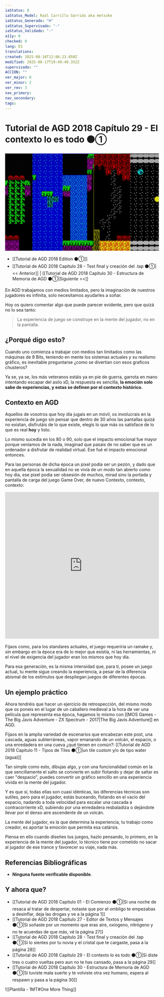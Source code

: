 ```yaml
---
iaStatus: 8
iaStatus_Model: Raúl Carrillo Garrido aka metsuke
iaStatus_Generado: "H"
iaStatus_Supervisado: "-"
iaStatus_Validado: "-"
a11y: 0
checked: 0
lang: ES
translations: 
created: 2025-08-16T12:06:23.850Z
modified: 2025-08-17T19:49:40.352Z
supervisado: ""
ACCION: ""
ver_major: 0
ver_minor: 2
ver_rev: 3
nav_primary: 
nav_secondary: 
tags:
---
```

# Tutorial de AGD 2018 Capítulo 29 - El contexto lo es todo ⚫①

![Una variedad de entornos con el bloque custom en JBA](PublicBrain/_resources/f7f3c5855c10f2de07b4ce656b08d6a8_MD5.jpg)

* [[Tutorial de AGD 2018 Edition ⚫①]]
* [[Tutorial de AGD 2018 Capítulo 28 - Test final y creación del .tap ⚫①|<< Anterior]] | [[Tutorial de AGD 2018 Capítulo 30 - Estructura de Memoria de AGD ⚫①|Siguiente >>]]

En AGD trabajamos con medios limitados, pero la imaginación de nuestros jugadores es infinita, solo necesitamos ayudarles a soñar.

Hoy os quiero comentar algo que puede parecer evidente, pero que quizá no lo sea tanto: 

> La experiencia de juego se construye en la mente del jugador, no en la pantalla.

## ¿Porqué digo esto?

Cuando uno comienza a trabajar con medios tan limitados como las máquinas de 8 Bits, teniendo en mente los sistemas actuales y su realismo gráfico, es inevitable preguntarse ¿como se divertian con esos graficos chusteros?

Ya se, ya se, los más veteranos estáis ya en pie de guerra, garrota en mano intentando escapar del asilo xD, la respuesta es sencilla, <strong>la emoción solo sabe de experiencias, y estas se definen por el contexto histórico.</strong>

## Contexto en AGD

Aquellos de vosotros que hoy día jugais en un móvil, os involucrais en la experiencia de juego sin pensar que dentro de 30 años las pantallas quizá no existan, disfrutáis de lo que existe, elegís lo que más os satisface de lo que es real <strong>hoy</strong> y listo.

Lo mismo sucedía en los 80 o 90, solo que el impacto emocional fue mayor porque veníamos de la nada, imaginad que pasais de no saber que es un ordenador a disfrutar de realidad virtual. Ese fué el impacto emocional entonces.

Para las personas de dicha época un pixel podía ser un pezón, y dado que en aquella época la sexualidad no se vivía de un modo tan abierto como hoy día, ese pixel podía ser obsesión de muchos, mirad sino la portada y pantalla de carga del juego Game Over, de nuevo Contexto, contexto, contexto:

**<iframe width="100%" height="480" src="https://www.youtube.com/embed/mOp07pvu14A?si=p77b6Lw6B5GZ22uz" title="YouTube video player" frameborder="0" allow="accelerometer; autoplay; clipboard-write; encrypted-media; gyroscope; picture-in-picture; web-share" referrerpolicy="strict-origin-when-cross-origin" allowfullscreen></iframe>**

Fijaos como, para los standares actuales, el juego requeriria un ramake y, sin embargo en la época era de lo mejor que existía, ni las herramientas, ni el nivel de exigencia del jugador eran los mismos que hoy día.

Para esa generación, es la misma intensidad que, para ti, posee un juego actual, tu mente sigue creando la experiencia, a pesar de la diferencia abismal de los estímulos que despliegan juegos de diferentes épocas.

## Un ejemplo práctico

Ahora tendréis que hacer un ejercicio de retrospección, del mismo modo que os poneis en el lugar de un caballero medieval a la hora de ver una película que representa esa época, hagamos lo mismo con [[MOS Games - The Big Javis Adventure - ZX Spectrum - 2017|The Big Javis Adventure]] en AGD.

Fijaos en la amplia variedad de escenarios que encabezan este post, una cascada, aguas subterráneas, vapor emanando de un volcán, el espacio, o una enredadera en una cueva ¿qué tienen en común?: [[Tutorial de AGD 2018 Capitulo 11 - Tipos de Tiles ⚫①|un tile custom y/o de tipo water (agua)]]

Tan simple como esto, dibujas algo, y con una funcionalidad común en la que sencillamente el salto se convierte en subir flotando y dejar de saltar es caer "despacio", puedes convertir un gráfico sencillo en una experiencia vívida en la mente del jugador.

Y es que sí, todas ellas son cuasi idénticas, las diferencias técnicas son sutiles, pero para el jugador, estás buceando, flotando en el vacío del espacio, nadando a toda velocidad para escalar una cascada a contracorriente xD, subiendo por una enredadera resbaladiza o dejándote llevar por el denso aire ascendente de un volcán. 

La mente del jugador, es la que determina la experiencia, tu trabajo como creador, es aportar la emoción que permita esa catársis.

Piensa en ello cuando diseñes tus juegos, hazlo pensando, lo primero, en la experiencia de la mente del jugador, lo técnico tiene por cometido no sacar al jugador de ese trance y favorecer su viaje, nada más.
## Referencias Bibliográficas

- **Ninguna fuente verificable disponible**.  

## Y ahora que?

* [[Tutorial de AGD 2018 Capitulo 01 - El Comienzo ⚫①|Si una noche de resaca al tratar de despertar, notaste que por el ombligo te empezabas a desinflar, deja las drogas y ve a la página 1]]
* [[Tutorial de AGD 2018 Capítulo 27 - Editor de Textos y Mensajes ⚫①|Si soñaste por un momento que eras aire, oxíogeno, nitrógeno y no te acuerdas de que más, vé la página 27]]
* [[Tutorial de AGD 2018 Capítulo 28 - Test final y creación del .tap ⚫①|Si lo sientes por tu novia y el cristal que te cargaste, pasa a la página 28]]
* [[Tutorial de AGD 2018 Capítulo 29 - El contexto lo es todo ⚫①|Si diste tres o cuatro vueltas pero aun no te has cansado, pasa a la página 29]]
* [[Tutorial de AGD 2018 Capítulo 30 - Estructura de Memoria de AGD ⚫①|Si tuviste mala suerte y te volviste otra vez humano, espera al respawn y pasa a la página 30]]

![[Plantilla - 1MT#One More Thing]]